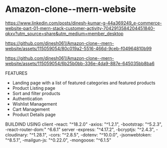 # Amazon-clone--mern-website

https://www.linkedin.com/posts/dinesh-kumar-g-44a369249_e-commerce-website-part-01-mern-stack-customer-activity-7042913584204451840-qkxv?utm_source=share&utm_medium=member_desktop


https://github.com/dinesh061/Amazon-clone--mern-website/assets/115059054/80c019a2-5516-466d-9ceb-f04964810b99



https://github.com/dinesh061/Amazon-clone--mern-website/assets/115059054/6b25b0bb-336e-4da9-887e-645035bb8ba6

FEATURES

- Landing page with a list of featured categories and featured products
- Product Listing page
- Sort and filter products
- Authentication
- Wishlist Management
- Cart Management
- Product Details page

BUILDIND USING
client
-react: "^18.2.0"
-axios: "^1.2.1",
-bootstrap: "^5.2.3",
-react-router-dom:" ^6.6.1"
server
-express: "^4.17.2",
-bcryptjs: "^2.4.3",
-cloudinary: "^1.28.1",
-cors: "^2.8.5",
-dotenv: "^10.0.0",
-jsonwebtoken: "^8.5.1",
-mailgun-js: "^0.22.0",
-mongoose: "^6.1.5"
